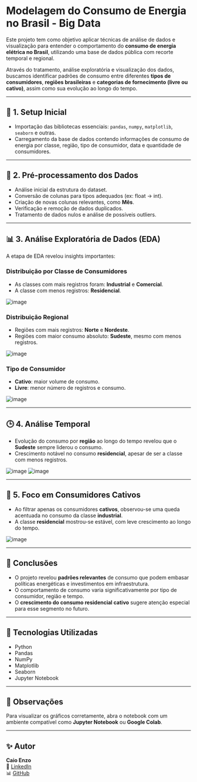 # Modelagem do Consumo de Energia no Brasil - Big Data

Este projeto tem como objetivo aplicar técnicas de análise de dados e visualização para entender o comportamento do **consumo de energia elétrica no Brasil**, utilizando uma base de dados pública com recorte temporal e regional.

Através do tratamento, análise exploratória e visualização dos dados, buscamos identificar padrões de consumo entre diferentes **tipos de consumidores**, **regiões brasileiras** e **categorias de fornecimento (livre ou cativo)**, assim como sua evolução ao longo do tempo.

---

## 🔧 1. Setup Inicial

- Importação das bibliotecas essenciais: `pandas`, `numpy`, `matplotlib`, `seaborn` e outras.
- Carregamento da base de dados contendo informações de consumo de energia por classe, região, tipo de consumidor, data e quantidade de consumidores.

---

## 🧹 2. Pré-processamento dos Dados

- Análise inicial da estrutura do dataset.
- Conversão de colunas para tipos adequados (ex: float → int).
- Criação de novas colunas relevantes, como **Mês**.
- Verificação e remoção de dados duplicados.
- Tratamento de dados nulos e análise de possíveis outliers.

---

## 📊 3. Análise Exploratória de Dados (EDA)

A etapa de EDA revelou insights importantes:

### Distribuição por Classe de Consumidores
- As classes com mais registros foram: **Industrial** e **Comercial**.
- A classe com menos registros: **Residencial**.

![image](https://github.com/CaioEnzo23/Modelagem-do-Consumo-de-Energia-no-Brasil/issues/1)

### Distribuição Regional
- Regiões com mais registros: **Norte** e **Nordeste**.
- Regiões com maior consumo absoluto: **Sudeste**, mesmo com menos registros.

![image](https://github.com/usuario/exemplo-path/imagem2.png)

### Tipo de Consumidor
- **Cativo**: maior volume de consumo.
- **Livre**: menor número de registros e consumo.

![image](https://github.com/usuario/exemplo-path/imagem3.png)

---

## 🕒 4. Análise Temporal

- Evolução do consumo por **região** ao longo do tempo revelou que o **Sudeste** sempre liderou o consumo.
- Crescimento notável no consumo **residencial**, apesar de ser a classe com menos registros.

![image](https://github.com/usuario/exemplo-path/imagem4.png)
![image](https://github.com/usuario/exemplo-path/imagem5.png)

---

## 🔎 5. Foco em Consumidores Cativos

- Ao filtrar apenas os consumidores **cativos**, observou-se uma queda acentuada no consumo da classe **industrial**.
- A classe **residencial** mostrou-se estável, com leve crescimento ao longo do tempo.

![image](https://github.com/usuario/exemplo-path/imagem6.png)

---

## 📌 Conclusões

- O projeto revelou **padrões relevantes** de consumo que podem embasar políticas energéticas e investimentos em infraestrutura.
- O comportamento de consumo varia significativamente por tipo de consumidor, região e tempo.
- O **crescimento do consumo residencial cativo** sugere atenção especial para esse segmento no futuro.

---

## 🚀 Tecnologias Utilizadas

- Python
- Pandas
- NumPy
- Matplotlib
- Seaborn
- Jupyter Notebook

---

## 📎 Observações

Para visualizar os gráficos corretamente, abra o notebook com um ambiente compatível como **Jupyter Notebook** ou **Google Colab**.

---

## ✨ Autor

**Caio Enzo**  
🔗 [LinkedIn](https://www.linkedin.com/in/caioenzo)  
📊 [GitHub](https://github.com/Caio23)  
